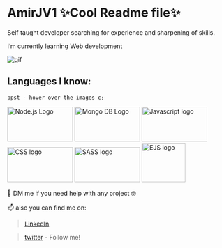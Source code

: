 # AmirJV1 ✨Cool Readme file✨

Self taught developer searching for experience and sharpening of skills.

I’m currently learning Web development

![gif](https://media.giphy.com/media/pzmbXFDiRbEEk1vCtP/giphy.gif)

## Languages I know:

```ppst - hover over the images c;```
 
  <div "display:flex;" "justify-content:space-evenly;">
    <img src="https://upload.wikimedia.org/wikipedia/commons/d/d9/Node.js_logo.svg" alt="Node.js Logo" title="Node.js and mongoose!" width="150px" height="80px">
    <img src="https://upload.wikimedia.org/wikipedia/commons/9/93/MongoDB_Logo.svg" alt="Mongo DB Logo" title="Mongo DB"  width="150px" height="80px">
    <img src="https://upload.wikimedia.org/wikipedia/commons/9/99/Unofficial_JavaScript_logo_2.svg" alt="Javascript logo" title="Javascript"  width="150px" height="80px">
    <img src="https://upload.wikimedia.org/wikipedia/commons/d/d5/CSS3_logo_and_wordmark.svg" alt="CSS logo" width="150px" title="CSS"  height="80px">
    <img src="https://upload.wikimedia.org/wikipedia/commons/9/96/Sass_Logo_Color.svg" alt="SASS logo" title="SASS"  width="150px" height="80px">
    <img src="https://cdn.icon-icons.com/icons2/2107/PNG/512/file_type_ejs_icon_130626.png" alt="EJS logo" title="EJS - node template engine "  width="100px" height="90px">
  </div>

💞️ DM me if you need help with any project 🤓

📫 also you can find me on:

  >[LinkedIn](https://www.linkedin.com/in/amirvelasquez1/)
  
  >[twitter](https://twitter.com/NoSoyAmir) - Follow me!

<!---
AmirJV1/AmirJV1 is a ✨ special ✨ repository because its `README.md` (this file) appears on your GitHub profile.
You can click the Preview link to take a look at your changes.
--->
